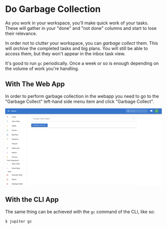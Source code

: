 # Do Garbage Collection

As you work in your workspace, you'll make quick work of your tasks. These will gather in your "done" and
"not done" columns and start to lose their relevance.

In order not to clutter your workspace, you can _garbage collect_ them. This will _archive_ the completed tasks
and big plans. You will still be able to access them, but they won't appear in the inbox task view.

It's good to run `gc` periodically. Once a week or so is enough depending on the volume of work you're handling.

## With The Web App

In order to perform garbage collection in the webapp you need to go to the "Garbage Collect" left-hand side menu
item and click "Garbage Collect".

![GC](../assets/gc.png)

## With the CLI App

The same thing can be achieved with the  `gc` command of the CLI, like so:

```bash
$ jupiter gc
```